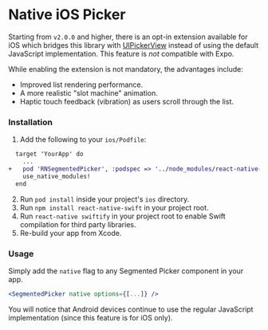 # Native iOS Picker

Starting from `v2.0.0` and higher, there is an opt-in extension available for iOS which bridges this library with [UIPickerView](https://developer.apple.com/documentation/uikit/uipickerview) instead of using the default JavaScript implementation. This feature is _not_ compatible with Expo.

While enabling the extension is not mandatory, the advantages include:

- Improved list rendering performance.
- A more realistic "slot machine" animation.
- Haptic touch feedback (vibration) as users scroll through the list.

### Installation

1. Add the following to your `ios/Podfile`:

```diff
  target 'YourApp' do
    ...
+   pod 'RNSegmentedPicker', :podspec => '../node_modules/react-native-segmented-picker/RNSegmentedPicker.podspec'
    use_native_modules!
  end
```

2. Run `pod install` inside your project's `ios` directory.
3. Run `npm install react-native-swift` in your project root.
4. Run `react-native swiftify` in your project root to enable Swift compilation for third party libraries.
5. Re-build your app from Xcode.

### Usage

Simply add the `native` flag to any Segmented Picker component in your app.

```jsx
<SegmentedPicker native options={[...]} />
```

You will notice that Android devices continue to use the regular JavaScript implementation (since this feature is for iOS only).
